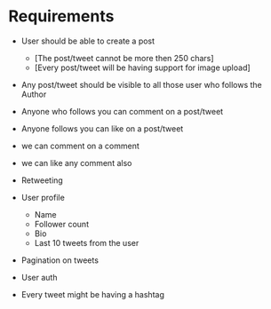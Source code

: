 # Requirements

- User should be able to create a post

  - [The post/tweet cannot be more then 250 chars]
  - [Every post/tweet will be having support for image upload]

- Any post/tweet should be visible to all those user who follows the Author
- Anyone who follows you can comment on a post/tweet
- Anyone follows you can like on a post/tweet
- we can comment on a comment
- we can like any comment also
- Retweeting

- User profile

  - Name
  - Follower count
  - Bio
  - Last 10 tweets from the user

- Pagination on tweets
- User auth

- Every tweet might be having a hashtag
